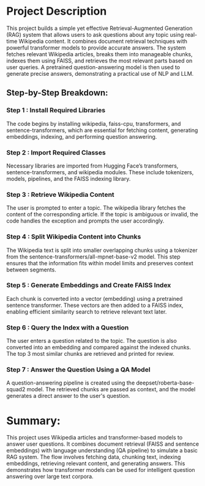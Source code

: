 # Project Description
This project builds a simple yet effective Retrieval-Augmented Generation (RAG) system that allows users to ask questions about any topic using real-time Wikipedia content. It combines document retrieval techniques with powerful transformer models to provide accurate answers. The system fetches relevant Wikipedia articles, breaks them into manageable chunks, indexes them using FAISS, and retrieves the most relevant parts based on user queries. A pretrained question-answering model is then used to generate precise answers, demonstrating a practical use of NLP and LLM.

## Step-by-Step Breakdown:
### Step 1 : Install Required Libraries
The code begins by installing wikipedia, faiss-cpu, transformers, and sentence-transformers, which are essential for fetching content, generating embeddings, indexing, and performing question answering.

### Step 2 : Import Required Classes
Necessary libraries are imported from Hugging Face’s transformers, sentence-transformers, and wikipedia modules. These include tokenizers, models, pipelines, and the FAISS indexing library.

### Step 3 : Retrieve Wikipedia Content
The user is prompted to enter a topic. The wikipedia library fetches the content of the corresponding article. If the topic is ambiguous or invalid, the code handles the exception and prompts the user accordingly.

### Step 4 : Split Wikipedia Content into Chunks
The Wikipedia text is split into smaller overlapping chunks using a tokenizer from the sentence-transformers/all-mpnet-base-v2 model. This step ensures that the information fits within model limits and preserves context between segments.

### Step 5 : Generate Embeddings and Create FAISS Index
Each chunk is converted into a vector (embedding) using a pretrained sentence transformer. These vectors are then added to a FAISS index, enabling efficient similarity search to retrieve relevant text later.

### Step 6 : Query the Index with a Question
The user enters a question related to the topic. The question is also converted into an embedding and compared against the indexed chunks. The top 3 most similar chunks are retrieved and printed for review.

### Step 7 : Answer the Question Using a QA Model
A question-answering pipeline is created using the deepset/roberta-base-squad2 model. The retrieved chunks are passed as context, and the model generates a direct answer to the user's question.

# Summary:
This project uses Wikipedia articles and transformer-based models to answer user questions. It combines document retrieval (FAISS and sentence embeddings) with language understanding (QA pipeline) to simulate a basic RAG system. The flow involves fetching data, chunking text, indexing embeddings, retrieving relevant content, and generating answers. This demonstrates how transformer models can be used for intelligent question answering over large text corpora.

